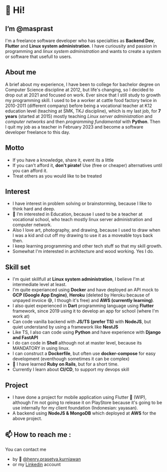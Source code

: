 # 👋 Hi!
## I’m @masprast
I'm a freelance software developer who has specialties as **Backend Dev**, **Flutter** and **Linux system administration**. I have curiousity and passion in programming and _linux system administration_ and wants to create a system or software that usefull to users.

## About me
A brief about my experience, I have been to college for bachelor degree on Computer Science discipline at 2012, but life's changing, so I decided to drop out at 2021 and focused on work. Ever since that I still study to growth my programming skill. I used to be a worker at cattle food factory twice in 2010-2011 (different company) before being a vocational teacher at K12 education level (teaching at SMK, TKJ discipline), which is my last job, for **7 years** (started at 2015) mostly teaching _Linux server administration_ and _computer networks_ and then _programming fundamental_ with **Python**. Then I quit my job as a teacher in February 2023 and become a software developer freelance to this day.

## Motto
- If you have a knowledge, share it, event its a little
- If you can't afford it, **don't pirate!** Use (free or cheaper) alternatives until you can afford it.
- Treat others as you would like to be treated

## Interest
- I have interest in problem solving or brainstorming, because I like to think hard and deep.
- 👀 I’m interested in Education, because I used to be a teacher at vocational school, who teach mostly linux server administration and computer network.
- Also I love art, photography, and drawing, because I used to draw when I was a kid and cut off my drawing to use it as a moveable toys back then.
- I keep learning programming and other tech stuff so that my skill growth.
- Somewhat I'm interested in architecture and wood working. Yes I do.

## Skill set
- I'm quiet skillfull at **Linux system administration**, I believe I'm at intermediate level at least.
- I'm quite experianced using **Docker** and have deployed an API mock to **GCP (Google App Engine)**, **Heroku** (deleted by Heroku because of unpayed invoice 😅, I though it's free) and **AWS (currently learning)**.
- I also quiet experienced in **Dart** programming language using **Flutter** framework, since 2019 using it to develop an app for school (where I'm work at)
- Can code vanilla backend with **JS/TS (prefer TS)** with **NodeJS**, but quiet understand by using a framework like **NestJS**
- Like TS, I also can code using **Python** and have experience with **Django and FastAPI**
- I do can code in **Shell** although not at master level, because its MANDATORY in using linux.
- I can construct a **Dockerfile**, but often use **docker-compose** for easy development (eventhough sometimes it can be complex)
- 🌱 I have learned **Ruby on Rails**, but for a short time.
- Currently I learn about **CI/CD**, to support my devops skill

## Project
- I have done a project for mobile application using Flutter 📱 (WIP), although I'm not going to release it on PlayStore because it's going to be use internally for my client foundation (Indonesian: yayasan).
- A backend using **NodeJS & MongoDB** which deployed at **AWS** for the above project.

## 📫 How to reach me :
You can contact me
- by 📧 [@henry.prasetya.kurniawan](mailto:henry.prasetya.kurniawan@gmail.com)
- or my [Linkedin](https://www.linkedin.com/in/masprast) account
